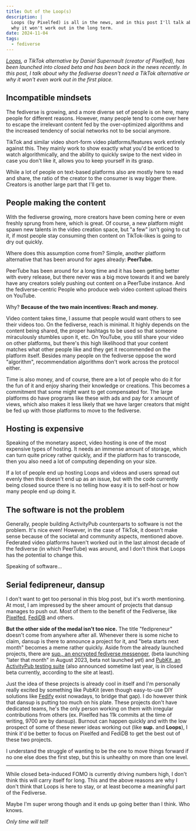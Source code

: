 ```yaml
---
title: Out of the Loop(s)
description: |
  Loops (by Pixelfed) is all in the news, and in this post I'll talk about
  why it won't work out in the long term.
date: 2024-11-04
tags:
  - fediverse
---
```


_[Loops](https://loops.video), a TikTok alternative by Daniel Supernault
(creator of Pixelfed), has been launched into closed beta and has been back in
the news recently. In this post, I talk about why the fediverse doesn't need a
TikTok alternative or why it won't even work out in the first place._

## Incompatible mindsets

The fediverse is growing, and a more diverse set of people is on here, many
people for different reasons. However, many people tend to come over here to
escape the irrelevant content fed by the over-optimized algorithms and the
increased tendency of social networks not to be social anymore.

TikTok and similar video short-form video platforms/features work entirely
against this. They mainly work to show exactly what you'd be enticed to watch
algorithmically, and the ability to quickly swipe to the next video in case you
don't like it, allows you to keep yourself in its grasp.

While a lot of people on text-based platforms also are mostly here to read and
share, the ratio of the creator to the consumer is way bigger there. Creators is
another large part that I'll get to.

## People making the content

With the fediverse growing, more creators have been coming here or even freshly
sprung from here, which is great. Of course, a new platform might spawn new
talents in the video creation space, but "a few" isn't going to cut it, if most
people stay consuming then content on TikTok-likes is going to dry out quickly.

Where does this assumption come from? Simple, another platform alternative that
has been around for ages already: **PeerTube.**

PeerTube has been around for a long time and it has been getting better with
every release, but there never was a big move towards it and we barely have any
creators solely pushing out content on a PeerTube instance. And the
fediverse-centric People who produce web video content upload theirs on YouTube.

Why? **Because of the two main incentives: Reach and money.**

Video content takes time, I assume that people would want others to see their
videos too. On the fediverse, reach is minimal. It highly depends on the content
being shared, the proper hashtags to be used so that someone miraculously
stumbles upon it, etc. On YouTube, you still share your video on other
platforms, but there's this high likelihood that your content matches what other
people like and they get it recommended on the platform itself. Besides many
people on the fediverse oppose the word "algorithm", recommendation algorithms
don't work across the protocol either.

Time is also money, and of course, there are a lot of people who do it for the
fun of it and enjoy sharing their knowledge or creations. This becomes a
commitment that some might want to get compensated for. The large platforms do
have programs like these with ads and pay for x amount of views, which also
makes it less likely that we have larger creators that might be fed up with
those platforms to move to the fediverse.

## Hosting is expensive

Speaking of the monetary aspect, video hosting is one of the most expensive
types of hosting. It needs an immense amount of storage, which can turn quite
pricey rather quickly, and if the platform has to transcode, then you also need
a lot of computing depending on your size.

If a lot of people end up hosting Loops and videos and users spread out evenly
then this doesn't end up as an issue, but with the code currently being closed
source there is no telling how easy it is to self-host or how many people end up
doing it.

## The software is not the problem

Generally, people building ActivityPub counterparts to software is not the
problem. It's nice even! However, in the case of TikTok, it doesn't make sense
because of the societal and community aspects, mentioned above. Federated video
platforms haven't worked out in the last almost decade of the fediverse (in
which PeerTube) was around, and I don't think that Loops has the potential to
change this.

Speaking of software...

## Serial fedipreneur, dansup

I don't want to get too personal in this blog post, but it's worth mentioning.
At most, I am impressed by the sheer amount of projects that dansup manages to
push out. Most of them to the benefit of the Fediverse, like
[Pixelfed](https://pixelfed.org/), [FediDB](https://fedidb.org/) and others.

**But the other side of the medal isn't too nice.** The title "fedipreneur"
doesn't come from anywhere after all. Whenever there is some niche to claim,
dansup is there to announce a project for it, and "beta starts next month"
becomes a meme rather quickly. Aside from the already launched projects, there
are
[sup., an encrypted fediverse messenger](https://mastodon.social/@dansup/110836811082599292),
(beta launching "later that month" in August 2023, beta not launched yet) and
[PubKit, an ActivityPub testing suite](https://pubkit.net/) (also announced
sometime last year, is in closed beta currently, according to the site at
least).

Just the idea of these projects is already cool in itself and I'm personally
really excited by something like PubKit (even though easy-to-use DIY solutions
like [Fedify](https://fedify.dev/) exist nowadays, to bridge that gap). I do
however think that dansup is putting too much on his plate. These projects don't
have dedicated teams, he's the only person working on them with irregular
contributions from others (ex. Pixelfed has 11k commits at the time of writing,
9700 are by dansup). Burnout can happen quickly and with the low prospect of
some of these newer ideas working out (like **sup.** and **Loops**), I think
it'd be better to focus on Pixelfed and FediDB to get the best out of these two
projects.

I understand the struggle of wanting to be the one to move things forward if no
one else does the first step, but this is unhealthy on more than one level.

---

While closed beta-induced FOMO is currently driving numbers high, I don't think
this will carry itself for long. This and the above reasons are why I don't
think that Loops is here to stay, or at least become a meaningful part of the
Fediverse.

Maybe I'm super wrong though and it ends up going better than I think. Who
knows.

_Only time will tell!_
